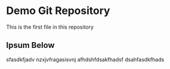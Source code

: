 # Demo Git Repository

This is the first file in this repository


## Ipsum Below

sfasdkfjadv nzxjvfragasisvnj afhdshfdsakfhadsf dsahfasdkfhads

